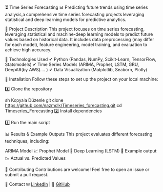 ⏳ Time Series Forecasting
📊 Predicting future trends using time series analysis,a comprehensive time series forecasting projects leveraging statistical and deep learning models for predictive analytics.


📖 Project Description
This project focuses on time series forecasting, leveraging statistical and machine-deep learning models to predict future values based on historical data. It includes data preprocessing (may differ for each model), feature engineering, model training, and evaluation to achieve high accuracy.

🚀 Technologies Used
✔ Python (Pandas, NumPy, Scikit-Learn, TensorFlow, Statsmodels)
✔ Time Series Models (ARIMA, Prophet, LSTM, GRU, DeepAR(by AWS).... )
✔ Data Visualization (Matplotlib, Seaborn, Plotly)

🔧 Installation
Follow these steps to set up the project on your local machine:

1️⃣ Clone the repository

sh
Kopyala
Düzenle
git clone https://github.com/nazmclk/Timeseries_forecasting.git
cd Timeseries_Forecasting
2️⃣ Install dependencies


3️⃣ Run the main script


📊 Results & Example Outputs
This project evaluates different forecasting techniques, including:

ARIMA Model 📈
Prophet Model 🔮
Deep Learning (LSTM) 🤖
Example output:
📉 Actual vs. Predicted Values

🤝 Contributing
Contributions are welcome! Feel free to open an issue or submit a pull request.

📩 Contact
✉ [LinkedIn](https://linkedin.com/in/nazım-çalık-) | 🔗 [GitHub](https://github.com/nazmclk/Timeseries_forecasting)










